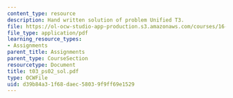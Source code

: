 ```yaml
---
content_type: resource
description: Hand written solution of problem Unified T3.
file: https://ol-ocw-studio-app-production.s3.amazonaws.com/courses/16-01-unified-engineering-i-ii-iii-iv-fall-2005-spring-2006/d39b84a31f68daec58039f9ff69e1529_t03_ps02_sol.pdf
file_type: application/pdf
learning_resource_types:
- Assignments
parent_title: Assignments
parent_type: CourseSection
resourcetype: Document
title: t03_ps02_sol.pdf
type: OCWFile
uid: d39b84a3-1f68-daec-5803-9f9ff69e1529
---
```

